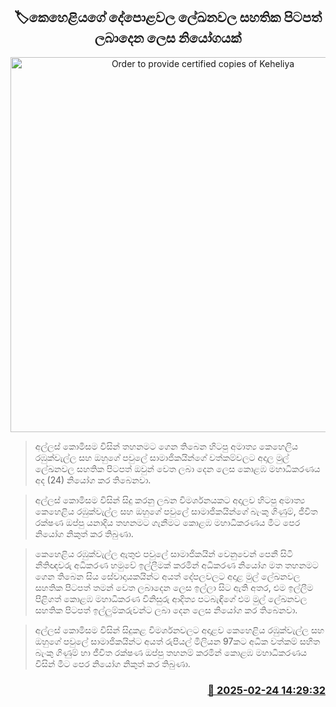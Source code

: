 <p align='center'><b><h2 align='center' title='Order to provide certified copies of Keheliya's property documents'>🏷කෙහෙළියගේ දේපොළවල ‍ලේඛනවල සහතික පිටපත් ලබාදෙන ලෙස නියෝගයක්</h2></b></p>
<p align='center'><img src='https://helakuru.sgp1.cdn.digitaloceanspaces.com/esana/images/lib/keheliya-dark.jpg' width='600' alt='Order to provide certified copies of Keheliya's property documents'></p>

> අල්ලස් කොමිසම විසින් තහනමට ගෙන තිබෙන හිටපු අමාත්‍ය කෙහෙලිය රඹුක්වැල්ල සහ ඔහුගේ පවුලේ සාමාජිකයින්ගේ වත්කම්වලට අදාල මුල් ලේඛනවල සහතික පිටපත් ඔවුන් වෙත ලබා දෙන ලෙස කොළඹ මහාධිකරණය අද (24) නියෝග කර තිබෙනවා.

> අල්ලස් කොමිසම විසින් සිදු කරනු ලබන විමර්ශනයකට අදාලව හිටපු අමාත්‍ය කෙහෙළිය රඹුක්වැල්ල සහ ඔහුගේ පවුලේ සාමාජිකයින්ගේ බැංකු ගිණුම්, ජීවිත රක්ෂණ ඔප්පු යනාදිය තහනමට ගැනීමට කොළඹ මහාධිකරණය මීට පෙර නියෝග නිකුත් කර තිබුණා.

> කෙහෙළිය රඹුක්වැල්ල ඇතුළු පවුලේ සාමාජිකයින් වෙනුවෙන් පෙනී සිටි නීතිඥවරු අධිකරණ හමුවේ ඉල්ලීමක් කරමින් අධිකරණ නියෝග මත තහනමට ගෙන තිබෙන සිය සේවාදායකයින්ට අයත් දේපලවලට අදාළ මුල් ලේඛනවල සහතික පිටපත් තමන් වෙත ලබාදෙන ලෙස ඉල්ලා සිට ඇති අතර, එම ඉල්ලීම පිළිගත් කොළඹ මහාධිකරණ විනිසුරු ආදිත්‍ය පටබැඳිගේ එම මුල් ලේඛනවල සහතික පිටපත් ඉල්ලුම්කරුවන්ට ලබා දෙන ලෙස නියෝග කර තිබෙනවා.

> අල්ලස් කොමිසම විසින් සිදුකළ විමර්ශනවලට අදාළව කෙහෙළිය රඹුක්වැල්ල සහ ඔහුගේ පවුලේ සාමාජිකයින්ට අයත් රුපියල් මිලියන 97කට අධික වත්කම් සහිත බැංකු ගිණුම් හා ජීවිත රක්ෂණ ඔප්පු තහනම් කරමින් කොළඹ මහාධිකරණය විසින් මීට පෙර නියෝග නිකුත් කර තිබුණා.



<h3 align='right'><a href='https://www.helakuru.lk/esana/p/107765/'>📅 2025-02-24 14:29:32</a></h3>
